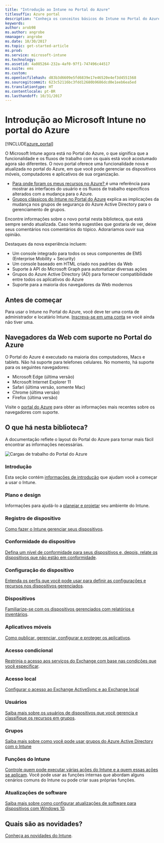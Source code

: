 ```yaml
---
title: "Introdução ao Intune no Portal do Azure"
titlesuffix: Azure portal
description: "Conheça os conceitos básicos do Intune no Portal do Azure e como ele pode ajudar você a gerenciar seus dispositivos.\""
keywords: 
author: arob98
ms.author: angrobe
nmanager: angrobe
ms.date: 10/30/2017
ms.topic: get-started-article
ms.prod: 
ms.service: microsoft-intune
ms.technology: 
ms.assetid: 4a085264-232a-4af0-97f1-747496c44517
ms.suite: ems
ms.custom: 
ms.openlocfilehash: d83b3d6609e5fd6839e17e46520e4ef3d4551568
ms.sourcegitcommit: 623c52116bc3fdd12680b9686dcd0e1eeb6ea5ed
ms.translationtype: HT
ms.contentlocale: pt-BR
ms.lasthandoff: 10/31/2017
---
```

# <a name="introduction-to-microsoft-intune-in-the-azure-portal"></a>Introdução ao Microsoft Intune no portal do Azure


[!INCLUDE[azure_portal](./includes/azure_portal.md)]

O Microsoft Intune agora está no Portal do Azure, o que significa que a funcionalidade e os fluxos de trabalho com os quais está você acostumado agora são diferentes.
O novo portal oferece uma funcionalidade nova e atualizada no portal do Azure, em que você pode gerenciar os dispositivos móveis, computadores e aplicativos de sua organização.

* [Para onde foram os meus recursos no Azure? ](ui-changes.md) é uma referência para mostrar as interfaces do usuário e os fluxos de trabalho específicos alterados com a mudança para o Azure.
* [Grupos clássicos do Intune no Portal do Azure](groups-get-started.md) explica as implicações da mudança nos grupos de segurança do Azure Active Directory para o gerenciamento de grupos.




Encontre informações sobre o novo portal nesta biblioteca, que está sempre sendo atualizada. Caso tenha sugestões que gostaria de ver, deixe seus comentários nos comentários do tópico. Adoraríamos ouvir sua opinião.

Destaques da nova experiência incluem:

- Um console integrado para todos os seus componentes de EMS (Enterprise Mobility + Security)
- Um console baseado em HTML criado nos padrões da Web
- Suporte à API do Microsoft Graph para automatizar diversas ações
- Grupos do Azure Active Directory (AD) para fornecer compatibilidade entre todos os aplicativos do Azure
- Suporte para a maioria dos navegadores da Web modernos

## <a name="before-you-start"></a>Antes de começar

Para usar o Intune no Portal do Azure, você deve ter uma conta de administrador e locatário Intune. [Inscreva-se em uma conta](https://portal.office.com/Signup/Signup.aspx?OfferId=40BE278A-DFD1-470a-9EF7-9F2596EA7FF9&dl=INTUNE_A&ali=1#0%20) se você ainda não tiver uma.

## <a name="supported-web-browsers-for-the-azure-portal"></a>Navegadores da Web com suporte no Portal do Azure

O Portal do Azure é executado na maioria dos computadores, Macs e tablets. Não há suporte para telefones celulares.
No momento, há suporte para os seguintes navegadores:

- Microsoft Edge (última versão)
- Microsoft Internet Explorer 11
- Safari (última versão, somente Mac)
- Chrome (última versão)
- Firefox (última versão)

Visite o [portal do Azure](https://docs.microsoft.com/azure/azure-preview-portal-supported-browsers-devices) para obter as informações mais recentes sobre os navegadores com suporte.

## <a name="whats-in-this-library"></a>O que há nesta biblioteca?

A documentação reflete o layout do Portal do Azure para tornar mais fácil encontrar as informações necessárias.

![Cargas de trabalho do Portal do Azure](./media/azure-portal-workloads.png)

### <a name="introduction-and-get-started"></a>Introdução
Esta seção contém [informações de introdução](introduction-intune.md) que ajudam você a começar a usar o Intune.
### <a name="plan-and-design"></a>Plano e design
Informações para ajudá-lo a [planejar e projetar](/intune-classic/plan-design/introduction) seu ambiente do Intune.
### <a name="device-enrollment"></a>Registro de dispositivo
[Como fazer o Intune gerenciar seus dispositivos](device-enrollment.md).
### <a name="device-compliance"></a>Conformidade do dispositivo
[Defina um nível de conformidade para seus dispositivos e, depois, relate os dispositivos que não estão em conformidade](device-compliance.md).
### <a name="device-configuration"></a>Configuração do dispositivo
[Entenda os perfis que você pode usar para definir as configurações e recursos nos dispositivos gerenciados](device-profiles.md).
### <a name="devices"></a>Dispositivos
[Familiarize-se com os dispositivos gerenciados com relatórios e inventários](device-management.md).
### <a name="mobile-apps"></a>Aplicativos móveis
[Como publicar, gerenciar, configurar e proteger os aplicativos](app-management.md).
### <a name="conditional-access"></a>Acesso condicional
[Restrinja o acesso aos serviços do Exchange com base nas condições que você especificar](conditional-access.md).
### <a name="on-premises-access"></a>Acesso local
[Configurar o acesso ao Exchange ActiveSync e ao Exchange local](/intune-classic/deploy-use/mobile-device-management-with-exchange-activesync-and-microsoft-intune)
### <a name="users"></a>Usuários
[Saiba mais sobre os usuários de dispositivos que você gerencia e classifique os recursos em grupos](users-add.md).
### <a name="groups"></a>Grupos
[Saiba mais sobre como você pode usar grupos do Azure Active Directory com o Intune](groups-get-started.md)
### <a name="intune-roles"></a>Funções do Intune
[Controle quem pode executar várias ações do Intune e a quem essas ações se aplicam](role-based-access-control.md). Você pode usar as funções internas que abordam alguns cenários comuns do Intune ou pode criar suas próprias funções.
### <a name="software-updates"></a>Atualizações de software
[Saiba mais sobre como configurar atualizações de software para dispositivos com Windows 10](windows-update-for-business-configure.md).



## <a name="whats-new"></a>Quais são as novidades?

[Conheça as novidades do Intune](whats-new.md).
